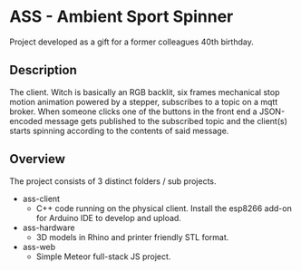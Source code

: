 # ASS - Ambient Sport Spinner
Project developed as a gift for a former colleagues 40th birthday.

## Description
The client. Witch is basically an RGB backlit, six frames mechanical stop motion animation powered
by a stepper, subscribes to a topic on a mqtt broker. When someone clicks one of the buttons in
the front end a JSON-encoded message gets published to the subscribed topic and the client(s)
starts spinning according to the contents of said message.

## Overview
The project consists of 3 distinct folders / sub projects. 
* ass-client
  * C++ code running on the physical client.
    Install the esp8266 add-on for Arduino IDE to develop and upload. 
* ass-hardware
  * 3D models in Rhino and printer friendly STL format.
* ass-web
  * Simple Meteor full-stack JS project. 
